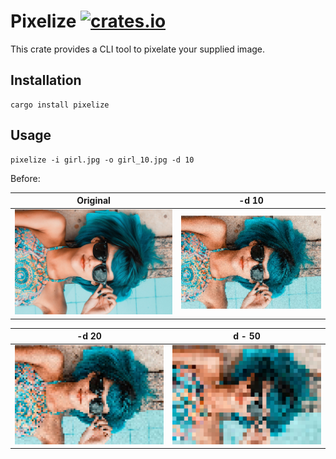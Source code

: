 # Pixelize [![crates.io](https://img.shields.io/crates/v/[pixelize].svg)](https://crates.io/crates/pixelize)

This crate provides a CLI tool to pixelate your supplied image.

## Installation

```
cargo install pixelize
```

## Usage

```
pixelize -i girl.jpg -o girl_10.jpg -d 10
```

Before:

| Original              | -d 10                         |
| --------------------- | ----------------------------- |
| ![Before](./girl.jpg) | ![After @ 10d](./girl_10.jpg) |

| -d 20                         | d - 50                      |
| ----------------------------- | --------------------------- |
| ![After @ 20d](./girl_20.jpg) | ![After 50d](./girl_50.jpg) |
